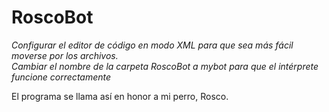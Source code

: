 # RoscoBot
_Configurar el editor de código en modo XML para que sea más fácil moverse por los archivos._  
_Cambiar el nombre de la carpeta RoscoBot a mybot para que el intérprete funcione correctamente_  

El programa se llama así en honor a mi perro, Rosco.
